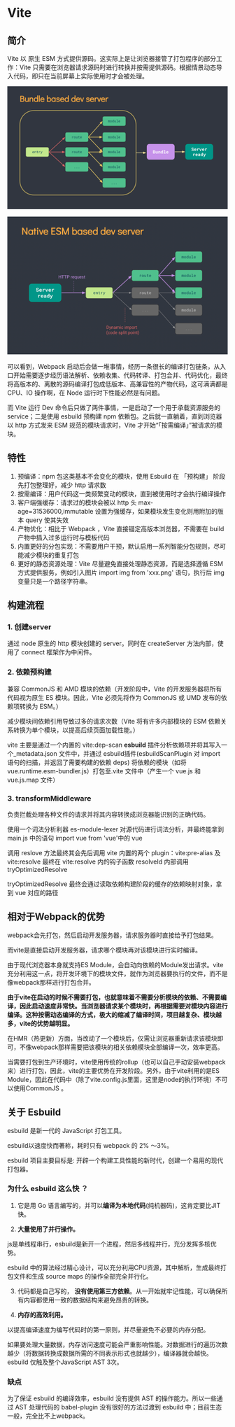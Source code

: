 # Vite

## 简介
Vite 以 原生 ESM 方式提供源码。这实际上是让浏览器接管了打包程序的部分工作：Vite 只需要在浏览器请求源码时进行转换并按需提供源码。根据情景动态导入代码，即只在当前屏幕上实际使用时才会被处理。

![bundle](../.vuepress/public/images/vite-normal.png)

![esm](../.vuepress/public/images/vite-esm.png)

可以看到，Webpack 启动后会做一堆事情，经历一条很长的编译打包链条，从入口开始需要逐步经历语法解析、依赖收集、代码转译、打包合并、代码优化，最终将高版本的、离散的源码编译打包成低版本、高兼容性的产物代码，这可满满都是 CPU、IO 操作啊，在 Node 运行时下性能必然是有问题。

而 Vite 运行 Dev 命令后只做了两件事情，一是启动了一个用于承载资源服务的 service；二是使用 esbuild 预构建 npm 依赖包。之后就一直躺着，直到浏览器以 http 方式发来 ESM 规范的模块请求时，Vite 才开始“「按需编译」”被请求的模块。

## 特性
1. 预编译：npm 包这类基本不会变化的模块，使用 Esbuild 在 「预构建」 阶段先打包整理好，减少 http 请求数
2. 按需编译：用户代码这一类频繁变动的模块，直到被使用时才会执行编译操作
3. 客户端强缓存：请求过的模块会被以 http 头 max-age=31536000,immutable 设置为强缓存，如果模块发生变化则用附加的版本 query 使其失效
4. 产物优化：相比于 Webpack ，Vite 直接锚定高版本浏览器，不需要在 build 产物中插入过多运行时与模板代码
5. 内置更好的分包实现：不需要用户干预，默认启用一系列智能分包规则，尽可能减少模块的重复打包
6. 更好的静态资源处理：Vite 尽量避免直接处理静态资源，而是选择遵循 ESM 方式提供服务，例如引入图片 import img from 'xxx.png' 语句，执行后 img 变量只是一个路径字符串。

## 构建流程
### 1. 创建server

通过 node 原生的 http 模块创建的 server。同时在 createServer 方法内部，使用了 connect 框架作为中间件。

### 2. 依赖预构建

兼容 CommonJS 和 AMD 模块的依赖（开发阶段中，Vite 的开发服务器将所有代码视为原生 ES 模块。因此，Vite 必须先将作为 CommonJS 或 UMD 发布的依赖项转换为 ESM。）

减少模块间依赖引用导致过多的请求次数（Vite 将有许多内部模块的 ESM 依赖关系转换为单个模块，以提高后续页面加载性能。）

vite 主要是通过一个内置的 vite:dep-scan **esbuild** 插件分析依赖项并将其写入一个_metadata.json 文件中，并通过 esbuild插件(esbuildScanPlugin 对 import 语句的扫描，并返回了需要构建的依赖 deps) 将依赖的模块（如将 vue.runtime.esm-bundler.js）打包至.vite 文件中（产生一个 vue.js 和 vue.js.map 文件）

### 3. transformMiddleware

负责拦截处理各种文件的请求并将其内容转换成浏览器能识别的正确代码。

使用一个词法分析利器 es-module-lexer 对源代码进行词法分析，并最终能拿到 main.js 中的语句 import vue from 'vue'中的 vue

调用 reslove 方法最终其会先后调用 vite 内置的两个 plugin：vite:pre-alias 及 vite:resolve
最终在 vite:resolve 内的钩子函数 resolveId 内部调用 tryOptimizedResolve

tryOptimizedResolve 最终会通过读取依赖构建阶段的缓存的依赖映射对象，拿到 vue 对应的路径

## 相对于Webpack的优势
webpack会先打包，然后启动开发服务器，请求服务器时直接给予打包结果。

而vite是直接启动开发服务器，请求哪个模块再对该模块进行实时编译。

由于现代浏览器本身就支持ES Module，会自动向依赖的Module发出请求。vite充分利用这一点，将开发环境下的模块文件，就作为浏览器要执行的文件，而不是像webpack那样进行打包合并。

**由于vite在启动的时候不需要打包，也就意味着不需要分析模块的依赖、不需要编译，因此启动速度非常快。当浏览器请求某个模块时，再根据需要对模块内容进行编译。这种按需动态编译的方式，极大的缩减了编译时间，项目越复杂、模块越多，vite的优势越明显。**

在HMR（热更新）方面，当改动了一个模块后，仅需让浏览器重新请求该模块即可，不像webpack那样需要把该模块的相关依赖模块全部编译一次，效率更高。

当需要打包到生产环境时，vite使用传统的rollup（也可以自己手动安装webpack来）进行打包，因此，vite的主要优势在开发阶段。另外，由于vite利用的是ES Module，因此在代码中（除了vite.config.js里面，这里是node的执行环境）不可以使用CommonJS 。

## 关于 Esbuild
esbuild 是新一代的 JavaScript 打包工具。

esbuild以速度快而著称，耗时只有 webpack 的 2% ～3%。

esbuild 项目主要目标是: 开辟一个构建工具性能的新时代，创建一个易用的现代打包器。

### 为什么 esbuild 这么快 ？
1. 它是用 Go 语言编写的，并可以**编译为本地代码**(纯机器码)，这肯定要比JIT快。

2. **大量使用了并行操作。**

js是单线程串行，esbuild是新开一个进程，然后多线程并行，充分发挥多核优势。

esbuild 中的算法经过精心设计，可以充分利用CPU资源，其中解析，生成最终打包文件和生成 source maps 的操作全部完全并行化。

3. 代码都是自己写的， **没有使用第三方依赖**。从一开始就牢记性能，可以确保所有内容都使用一致的数据结构来避免昂贵的转换。

4. **内存的高效利用。**

以提高编译速度为编写代码时的第一原则，并尽量避免不必要的内存分配。

如果要处理大量数据，内存访问速度可能会严重影响性能。对数据进行的遍历次数越少（将数据转换成数据所需的不同表示形式也就越少），编译器就会越快。esbuild 仅触及整个JavaScript AST 3次。

### 缺点
为了保证 esbuild 的编译效率，esbuild 没有提供 AST 的操作能力。所以一些通过 AST 处理代码的 babel-plugin 没有很好的方法过渡到 esbuild 中；目前生态一般，完全比不上webpack。